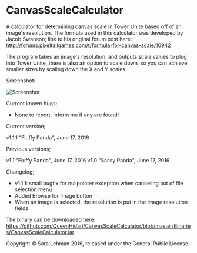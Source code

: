 # CanvasScaleCalculator
A calculator for determining canvas scale in Tower Unite based off of an image's resolution. The formula used in this calculator was developed by Jacob Swanson; link to his original forum post here:
http://forums.pixeltailgames.com/t/formula-for-canvas-scale/10942

The program takes an image's resolution, and outputs scale values to plug into Tower Unite, there is also an option to scale down, so you can achieve smaller sizes by scaling down the X and Y scales.

Screenshot:

![Screenshot](http://forums.pixeltailgames.com/uploads/default/original/2X/f/f8f1c625a786a229d2963d38ae97ac7f87b5a5b1.PNG)

Current known bugs;

 * None to report, inform me if any are found!

Current version;

  v1.1.1 "Fluffy Panda", June 17, 2016

Previous versions;

  v1.1 "Fluffy Panda", June 17, 2016
  v1.0 "Sassy Panda", June 17, 2016


Changelog;
 * v1.1.1: small bugfix for nullpointer exception when canceling out of file selection menu
 * Added Browse for Image button
 * When an image is selected, the resolution is put in the image resolution fields

The binary can be downloaded here:
https://github.com/QueenHidari/CanvasScaleCalculator/blob/master/Binaries/CanvasScaleCalculator.jar

Copyright © Sara Lehman 2016, released under the General Public License.
